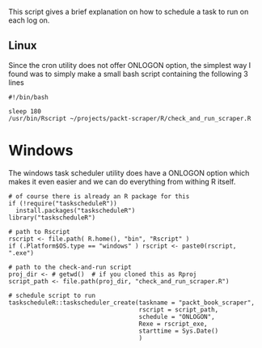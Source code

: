 This script gives a brief explanation on how to schedule a task to run on each log on.

## Linux 

Since the cron utility does not offer ONLOGON option, the simplest way I found was to simply make a small bash script containing the following 3 lines  

```
#!/bin/bash

sleep 180
/usr/bin/Rscript ~/projects/packt-scraper/R/check_and_run_scraper.R
``` 

# Windows

The windows task scheduler utility does have a ONLOGON option which makes it even easier and we can do everything from withing R itself.  

```
# of course there is already an R package for this
if (!require("taskscheduleR"))
  install.packages("taskscheduleR")
library("taskscheduleR")

# path to Rscript
rscript <- file.path( R.home(), "bin", "Rscript" )
if (.Platform$OS.type == "windows" ) rscript <- paste0(rscript, ".exe")

# path to the check-and-run script
proj_dir <- # getwd()  # if you cloned this as Rproj
script_path <- file.path(proj_dir, "check_and_run_scraper.R")

# schedule script to run
taskscheduleR::taskscheduler_create(taskname = "packt_book_scraper",
                                    rscript = script_path,
                                    schedule = "ONLOGON",
                                    Rexe = rscript_exe,
                                    starttime = Sys.Date()
                                    )

```
